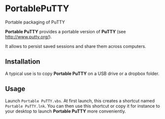 # PortablePuTTY
Portable packaging of PuTTY

**Portable PuTTY** provides a portable version of **PuTTY** (see http://www.putty.org/).

It allows to persist saved sessions and share them across computers.

## Installation

A typical use is to copy **Portable PuTTY** on a USB drive or a dropbox folder.

## Usage

Launch `Portable PuTTY.vbs`. 
At first launch, this creates a shortcut named `Portable PuTTY.lnk`. You can then use this shortcut or copy it for instance to your desktop to launch **Portable PuTTY** more conveniently.
